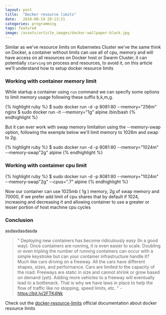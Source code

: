 ```yaml
---
layout: post
title:  "Docker resource limits"
date:   2018-08-19 20:13:21
categories: programming
tags: featured
image: /assets/article_images/docker-wallpaper-black.jpg
---
```


Similar as we've resource limits on Kubernetes Cluster we've the same think on Docker, a container without limits can use all of cpu, memory and will have access on all resources on Docker host or Swarm Cluster, it can potentially `starving` on process and resources, to avoid it, on this article we'll understand how to setup docker resource limits  
 

### Working with container memory limit

While startup a container using `run` command we can specify some options to limit memory usage following these suffix b,k,m,g. 

{% highlight ruby %}
   $ sudo docker run -d -p 8081:80 --memory="256m" nginx
   $ sudo docker run -it --memory="1g" alpine /bin/bash
{% endhighlight %}

But it can ever work with swap memory limitation using the --memory-swap option, following the exemple below we'll limit memory to 1026m and swap to 2g.

{% highlight ruby %}
   $ sudo docker run -d -p 8081:80 --memory="1024m" --memory-swap"2g" alpine
{% endhighlight %}



### Working with contaimer cpu limit

{% highlight ruby %}
   $ sudo docker run -d -p 8081:80 --memory="1024m" --memory-swap"2g" --cpus=".7" alpine
{% endhighlight %}

Now our container can use 1025mb ( 1g ) memory, 2g of swap memory and 70000, if we prefer add limit of cpu shares that by default if 1024, increasing and decreasing it and allowing container to use a greater or lesser portion of host machine cpu cycles 
	

### Conclusion

asdasdasdasda

> " Deploying new containers has become ridiculously easy (In a good way). Once containers are running, it is even easier to scale. 
> Doubling or even tripling the number of running containers can occur with a simple keystroke but can your container infrastructure handle it?
> Much like cars driving on a freeway. All the cars have different shapes, sizes, and performance. Cars are limited to the capacity of the road.
> Freeways are static in size and cannot shrink or grow based on demand (yet). Adding more vehicles to a freeway will eventually lead to a bottleneck.
> That is why we have laws in place to help the flow of traffic like no stopping, speed limits, etc. " - https://bit.ly/2FTK4Nk

Check out the [docker-resource-limits][docker-resource-limits] official documentation about docker resource limits 

[docker-resource-limits]: https://docs.docker.com/config/containers/resource_constraints/
